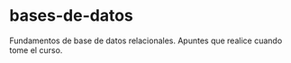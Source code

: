 # bases-de-datos
Fundamentos de base de datos relacionales. Apuntes que realice cuando tome el curso. 
